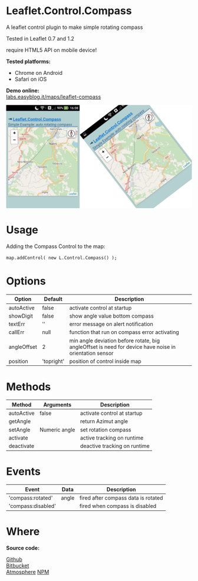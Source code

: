 Leaflet.Control.Compass
============

A leaflet control plugin to make simple rotating compass

Tested in Leaflet 0.7 and 1.2

require HTML5 API on mobile device!

**Tested platforms:**
* Chrome on Android
* Safari on iOS

**Demo online:**  
[labs.easyblog.it/maps/leaflet-compass](http://labs.easyblog.it/maps/leaflet-compass/)

![Image](./images/leaflet-compass.png)

# Usage

Adding the Compass Control to the map:

```
map.addControl( new L.Control.Compass() );

```

# Options

| Option	  | Default  | Description                   |
| ----------- | -------- | ----------------------------- |
| autoActive  | false | activate control at startup |
| showDigit	  | false | show angle value bottom compass |
| textErr	  | ''   | error message on alert notification |
| callErr	  | null | function that run on compass error activating |
| angleOffset | 2 | min angle deviation before rotate, big angleOffset is need for device have noise in orientation sensor |
| position	  | 'topright' | position of control inside map |

# Methods

| Method	  | Arguments      | Description                   |
| ----------- | -------------- | ----------------------------- |
| autoActive  | false          | activate control at startup   |
| getAngle    |                | return Azimut angle           |
| setAngle    | Numeric angle  | set rotation compass          |
| activate    |                | active tracking on runtime    |
| deactivate  |                | deactive tracking on runtime  |

# Events

| Event	            | Data           | Description                         |
| ----------------- | -------------- | ----------------------------------- |
| 'compass:rotated' | angle          | fired after compass data is rotated |
| 'compass:disabled'|                | fired when compass is disabled      |


# Where

**Source code:**

[Github](https://github.com/stefanocudini/leaflet-compass)  
[Bitbucket](https://bitbucket.org/stefanocudini/leaflet-compass)  
[Atmosphere](https://atmospherejs.com/package/leaflet-compass)
[NPM](https://npmjs.org/package/leaflet-compass)
